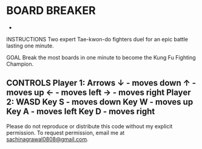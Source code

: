# BOARD BREAKER 
-
INSTRUCTIONS
Two expert Tae-kwon-do fighters duel for an epic battle lasting one minute.

GOAL
Break the most boards in one minute to become the Kung Fu Fighting Champion.

CONTROLS
Player 1: Arrows
↓ - moves down
↑ - moves up
← - moves left
→ - moves right
Player 2: WASD
Key S - moves down
Key W - moves up
Key A - moves left
Key D - moves right
-
Please do not reproduce or distribute this code without my explicit permission. To request permission, email me at sachinagrawal0808@gmail.com.
